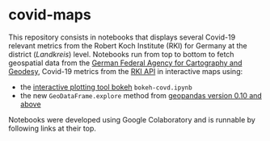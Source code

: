 # covid-maps

This repository consists in notebooks that displays several Covid-19 relevant metrics from the Robert Koch Institute (RKI) for Germany at the district (*Landkreis*) level. 
Notebooks run from top to bottom to fetch geospatial data from the [German Federal Agency for Cartography and Geodesy](https://www.bkg.bund.de), Covid-19 metrics from the [RKI API](https://api.corona-zahlen.org/docs/) in interactive maps using:
- the [interactive plotting tool bokeh](https://bokeh.org/) `bokeh-covd.ipynb`
- the new `GeoDataFrame.explore` method from [geopandas version 0.10 and above](https://geopandas.org/en/stable/)

Notebooks were developed using Google Colaboratory and is runnable by following links at their top.
